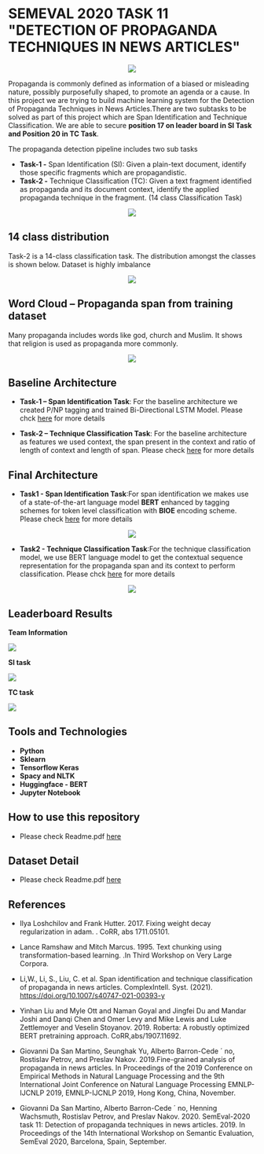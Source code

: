 # **SEMEVAL 2020 TASK 11 "DETECTION OF PROPAGANDA TECHNIQUES IN NEWS ARTICLES"**

<p align="center">
<img src="https://github.com/AkashSDE/PropagandaDetectionNLP/blob/8118c828119f881261f4d6387b81c869158ae7a8/images/Capture4.JPG">
</p>

Propaganda is commonly defined as information of a biased or misleading nature, possibly purposefully shaped, to promote an agenda or a cause. In this project we are trying to build machine learning system for the Detection of Propaganda Techniques in News Articles.There are two subtasks to be solved as part of this project which are Span Identification and Technique Classification. We are able to secure **position 17 on leader board in SI Task and Position 20 in TC Task**.

The propaganda detection pipeline includes two sub tasks
* **Task-1 -** Span Identification (SI): Given a plain-text document, identify those specific fragments which are propagandistic. 
* **Task-2 -** Technique Classification (TC): Given a text fragment identified as propaganda and its document context, identify the applied propaganda technique in the fragment. (14 class Classification Task)

<p align="center">
<img src="https://github.com/AkashSDE/PropagandaDetectionNLP/blob/8118c828119f881261f4d6387b81c869158ae7a8/images/Capture3.JPG">
</p>

## 14 class distribution
Task-2 is a 14-class classification task. The distribution amongst the classes is shown below. Dataset is highly imbalance
<p align="center">
<img src="https://github.com/AkashSDE/PropagandaDetectionNLP/blob/8118c828119f881261f4d6387b81c869158ae7a8/images/Capture2.JPG">
</p>


## Word Cloud – Propaganda span from training dataset 
Many propaganda includes words like god, church and Muslim. It shows that religion is used as propaganda more commonly.

<p align="center">
<img src="https://github.com/AkashSDE/PropagandaDetectionNLP/blob/8118c828119f881261f4d6387b81c869158ae7a8/images/Capture1.JPG">
</p>


## Baseline Architecture
* **Task-1 – Span Identification Task**: For the baseline architecture we created P/NP tagging and trained Bi-Directional LSTM Model.
Please chck [here](https://github.com/AkashSDE/PropagandaDetectionNLP/blob/8118c828119f881261f4d6387b81c869158ae7a8/Baseline_Architecture/Baseline%20Architecture.pdf) for more details

* **Task-2 – Technique Classification Task**: For the baseline architecture as features we used context, the span present in the context and ratio of length of context and length of span.
Please check [here](https://github.com/AkashSDE/PropagandaDetectionNLP/blob/8118c828119f881261f4d6387b81c869158ae7a8/Baseline_Architecture/Baseline%20Architecture.pdf) for more details

## Final Architecture
* **Task1 - Span Identification Task**:For span identification we makes use of a state-of-the-art language model **BERT** enhanced by tagging schemes for token level classification with **BIOE** encoding scheme.
Please check [here](https://github.com/AkashSDE/PropagandaDetectionNLP/blob/8118c828119f881261f4d6387b81c869158ae7a8/Final_Architecture/Final_Report.pdf) for more details

<p align="center">
<img src="https://github.com/AkashSDE/PropagandaDetectionNLP/blob/8118c828119f881261f4d6387b81c869158ae7a8/images/Picture1.jpg">
</p>

* **Task2 - Technique Classification Task**:For the technique classification model, we use BERT language model to get the contextual sequence representation for the propaganda span and its context to perform classification.
Please chck [here](https://github.com/AkashSDE/PropagandaDetectionNLP/blob/8118c828119f881261f4d6387b81c869158ae7a8/Final_Architecture/Final_Report.pdf) for more details

<p align="center">
<img src="https://github.com/AkashSDE/PropagandaDetectionNLP/blob/8118c828119f881261f4d6387b81c869158ae7a8/images/Picture2.jpg">
</p>


## Leaderboard Results

**Team Information**
<p align="left">
<img src="https://github.com/AkashSDE/PropagandaDetectionNLP/blob/9b3cea0c8d3949fc85744c49765ed1efe03ebbe4/images/Capture10.JPG">
</p>

**SI task**
<p align="left">
<img src="https://github.com/AkashSDE/PropagandaDetectionNLP/blob/8118c828119f881261f4d6387b81c869158ae7a8/images/Capture8.JPG">
</p>

**TC task**
<p align="left">
<img src="https://github.com/AkashSDE/PropagandaDetectionNLP/blob/8118c828119f881261f4d6387b81c869158ae7a8/images/Capture9.JPG">
</p>


## Tools and Technologies
* **Python**
* **Sklearn**
* **Tensorflow Keras**
* **Spacy and NLTK** 
* **Huggingface - BERT**
* **Jupyter Notebook**

## How to use this repository
* Please check Readme.pdf [here](https://github.com/AkashSDE/PropagandaDetectionNLP/blob/8118c828119f881261f4d6387b81c869158ae7a8/codebase/README.md)

## Dataset Detail
* Please check Readme.pdf [here](https://github.com/AkashSDE/PropagandaDetectionNLP/blob/8118c828119f881261f4d6387b81c869158ae7a8/Dataset/README.md)

## References
* Ilya Loshchilov and Frank Hutter. 2017. Fixing weight decay regularization in adam. . CoRR, abs 1711.05101.

* Lance Ramshaw and Mitch Marcus. 1995. Text chunking using transformation-based learning. .In Third Workshop on Very Large Corpora.

* Li,W., Li, S., Liu, C. et al. Span identification and technique classification of propaganda in news articles. ComplexIntell. Syst. (2021). https://doi.org/10.1007/s40747-021-00393-y

* Yinhan Liu and Myle Ott and Naman Goyal and Jingfei Du and Mandar Joshi and Danqi Chen and Omer Levy and Mike Lewis and Luke Zettlemoyer and Veselin Stoyanov. 2019. Roberta: A robustly optimized BERT pretraining approach. CoRR,abs/1907.11692.

* Giovanni Da San Martino, Seunghak Yu, Alberto Barron-Cede ´ no, Rostislav Petrov, and Preslav Nakov. 2019.Fine-grained analysis of propaganda in news articles. In Proceedings of the 2019 Conference on Empirical Methods in Natural Language Processing and the 9th International Joint Conference on Natural Language Processing EMNLP-IJCNLP 2019, EMNLP-IJCNLP 2019, Hong Kong, China, November.

* Giovanni Da San Martino, Alberto Barron-Cede ´ no, Henning Wachsmuth, Rostislav Petrov, and Preslav Nakov. 2020. SemEval-2020 task 11: Detection of propaganda techniques in news articles. 2019. In Proceedings of the 14th International Workshop on Semantic Evaluation, SemEval 2020, Barcelona, Spain, September.
